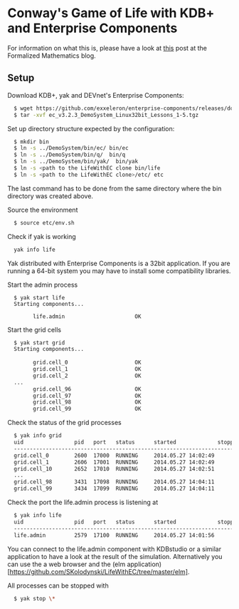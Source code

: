 Conway's Game of Life with KDB+ and Enterprise Components
=========================================================

For information on what this is, please have a look at [this](https://slawekk.wordpress.com/2014/05/20/game-of-life-with-enterprise-components/) post at the  Formalized Mathematics blog.

Setup
-----

Download KDB+, yak and DEVnet's Enterprise Components:

```bash
  $ wget https://github.com/exxeleron/enterprise-components/releases/download/ec-3.2.3/ec_v3.2.3_DemoSystem_Linux32bit_Lessons_1-5.tgz
  $ tar -xvf ec_v3.2.3_DemoSystem_Linux32bit_Lessons_1-5.tgz
```

Set up directory structure expected by the configuration:

```bash
  $ mkdir bin
  $ ln -s ../DemoSystem/bin/ec/ bin/ec
  $ ln -s ../DemoSystem/bin/q/  bin/q
  $ ln -s ../DemoSystem/bin/yak/  bin/yak
  $ ln -s <path to the LifeWithEC clone bin/life
  $ ln -s <path to the LifeWithEC clone>/etc/ etc
```
  The last command has to be done from the same directory where the bin directory was created above.

Source the environment

```bash
  $ source etc/env.sh
```

Check if yak is working

```bash
  yak info life
```
  Yak distributed with Enterprise Components is a 32bit application. If you are running a 64-bit system you may have to install some compatibility libraries.


Start the admin process

```
  $ yak start life
  Starting components...
  
        life.admin                      OK
```

Start the grid cells	

```bash
  $ yak start grid
  Starting components...
  
        grid.cell_0                     OK
        grid.cell_1                     OK
        grid.cell_2                     OK
  ...
        grid.cell_96                    OK
        grid.cell_97                    OK
        grid.cell_98                    OK
        grid.cell_99                    OK
```

Check the status of the grid processes

```bash
  $ yak info grid
  uid                pid   port   status      started             stopped            
  -----------------------------------------------------------------------------------
  grid.cell_0        2600  17000  RUNNING     2014.05.27 14:02:49                    
  grid.cell_1        2606  17001  RUNNING     2014.05.27 14:02:49                    
  grid.cell_10       2652  17010  RUNNING     2014.05.27 14:02:51
  ...
  grid.cell_98       3431  17098  RUNNING     2014.05.27 14:04:11                    
  grid.cell_99       3434  17099  RUNNING     2014.05.27 14:04:11
```

Check the port the life.admin process is listening at

```bash
  $ yak info life
  uid                pid   port   status      started             stopped            
  -----------------------------------------------------------------------------------
  life.admin         2579  17100  RUNNING     2014.05.27 14:01:56

```

You can connect to the life.admin component with KDBstudio or a similar application to have a look at the result of the simulation.
Alternatively you can use the a web browser and the (elm application)[https://github.com/SKolodynski/LifeWithEC/tree/master/elm].

All processes can be stopped with
  
```bash
  $ yak stop \*
```


